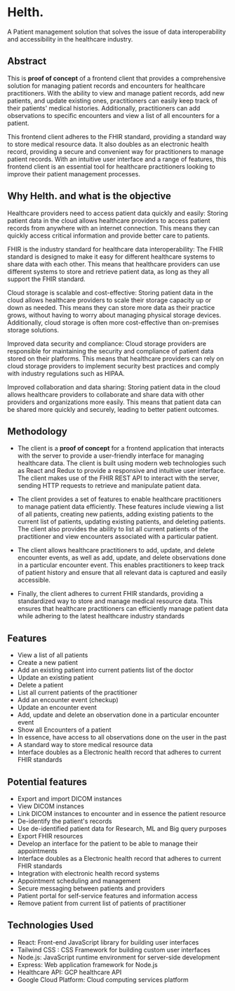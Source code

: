 

# Helth. 
A Patient management solution that solves the issue of data interoperability and accessibility in the healthcare industry.


## Abstract
This is **proof of concept** of a frontend client that provides a comprehensive solution for managing patient records and encounters for healthcare practitioners. With the ability to view and manage patient records, add new patients, and update existing ones, practitioners can easily keep track of their patients' medical histories. Additionally, practitioners can add observations to specific encounters and view a list of all encounters for a patient.

This frontend client adheres to the FHIR standard, providing a standard way to store medical resource data. It also doubles as an electronic health record, providing a secure and convenient way for practitioners to manage patient records. With an intuitive user interface and a range of features, this frontend client is an essential tool for healthcare practitioners looking to improve their patient management processes.


## Why Helth. and what is the objective
Healthcare providers need to access patient data quickly and easily: Storing patient data in the cloud allows healthcare providers to access patient records from anywhere with an internet connection. This means they can quickly access critical information and provide better care to patients.

FHIR is the industry standard for healthcare data interoperability: The FHIR standard is designed to make it easy for different healthcare systems to share data with each other. This means that healthcare providers can use different systems to store and retrieve patient data, as long as they all support the FHIR standard.

Cloud storage is scalable and cost-effective: Storing patient data in the cloud allows healthcare providers to scale their storage capacity up or down as needed. This means they can store more data as their practice grows, without having to worry about managing physical storage devices. Additionally, cloud storage is often more cost-effective than on-premises storage solutions.

Improved data security and compliance: Cloud storage providers are responsible for maintaining the security and compliance of patient data stored on their platforms. This means that healthcare providers can rely on cloud storage providers to implement security best practices and comply with industry regulations such as HIPAA.

Improved collaboration and data sharing: Storing patient data in the cloud allows healthcare providers to collaborate and share data with other providers and organizations more easily. This means that patient data can be shared more quickly and securely, leading to better patient outcomes.


## Methodology

- The client is a **proof of concept** for a frontend application that interacts with the server to provide a user-friendly interface for managing healthcare data. The client is built using modern web technologies such as React and Redux to provide a responsive and intuitive user interface. The client makes use of the FHIR REST API to interact with the server, sending HTTP requests to retrieve and manipulate patient data.

- The client provides a set of features to enable healthcare practitioners to manage patient data efficiently. These features include viewing a list of all patients, creating new patients, adding existing patients to the current list of patients, updating existing patients, and deleting patients. The client also provides the ability to list all current patients of the practitioner and view encounters associated with a particular patient.

- The client allows healthcare practitioners to add, update, and delete encounter events, as well as add, update, and delete observations done in a particular encounter event. This enables practitioners to keep track of patient history and ensure that all relevant data is captured and easily accessible.

- Finally, the client adheres to current FHIR standards, providing a standardized way to store and manage medical resource data. This ensures that healthcare practitioners can efficiently manage patient data while adhering to the latest healthcare industry standards


## Features

- View a list of all patients
- Create a new patient
- Add an existing patient into current patients list of the doctor
- Update an existing patient
- Delete a patient
- List all current patients of the practitioner
- Add an encounter event (checkup)
- Update an encounter event
- Add, update and delete an observation done in a particular encounter event
- Show all Encounters of a patient
- In essence, have access to all observations done on the user in the past
- A standard way to store medical resource data
- Interface doubles as a Electronic health record that adheres to current FHIR standards


## Potential features

- Export and import DICOM instances
- View DICOM instances
- Link DICOM instances to encounter and in essence the patient resource
- De-identify the patient's records
- Use de-identified patient data for Research, ML and Big query purposes
- Export FHIR resources 
- Develop an interface for the patient to be able to manage their appointments 
- Interface doubles as a Electronic health record that adheres to current FHIR standards
- Integration with electronic health record systems
- Appointment scheduling and management
- Secure messaging between patients and providers
- Patient portal for self-service features and information access
- Remove patient from current list of patients of practitioner


## Technologies Used

- React: Front-end JavaScript library for building user interfaces
- Tailwind CSS : CSS Framework for building custom user interfaces 
- Node.js: JavaScript runtime environment for server-side development
- Express: Web application framework for Node.js
- Healthcare API: GCP healthcare API
- Google Cloud Platform: Cloud computing services platform





